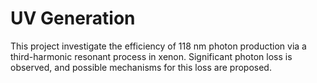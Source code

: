 # UV Generation 

This project investigate the efficiency of 118 nm photon production via a third-harmonic resonant process in xenon. Significant photon loss is observed, and possible mechanisms for this loss are proposed.
